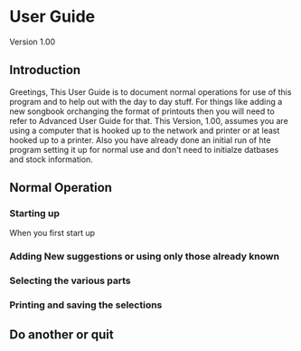 # User Guide

Version 1.00

## Introduction

Greetings,  This User Guide is to document normal operations for use of this program and to help out with the day to day stuff.  For things like adding a new songbook orchanging the format of printouts then you will need to refer to Advanced User Guide for that.  This Version, 1.00, assumes you are using a computer that is hooked up to the network and printer or at least hooked up to a printer.  Also you have already done an initial run of hte program setting it up for normal use and don't need to initialze datbases and stock information.

## Normal Operation

### Starting up

When you first start up

### Adding New suggestions or using only those already known

### Selecting the various parts

### Printing and saving the selections

## Do another or quit